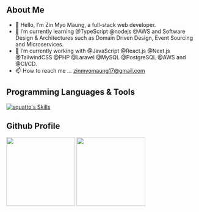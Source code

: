 ## About Me

- 👋 Hello, I’m Zin Myo Maung, a full-stack web developer.
- 👀 I’m currently learning @TypeScript @nodejs @AWS and Software Design & Architectures such as Domain Driven Design, Event Sourcing and Microservices.
- 🌱 I’m currently working with @JavaScript @React.js @Next.js @TailwindCSS @PHP @Laravel  @MySQL @PostgreSQL @AWS and @CI/CD.
- 📫 How to reach me ... zinmyomaung17@gmail.com

## Programming Languages & Tools

[![squatto's Skills](https://skillicons.dev/icons?i=php,laravel,js,mysql,postgresql,html,css,tailwind,react,nextjs,npm,postman,aws,nginx,apache2,git,github,ubuntu,linux,bash,ansible,bitbucket,bootstrap,cloudflare,docker,firebase,gitlab,graphql,jenkins,jquery)](https://skillicons.dev)


## Github Profile

<div>
  <img height="180em" src="https://github-readme-stats.vercel.app/api?username=phoelapyae&count_private=true&theme=cobalt&show_icons=true"/>
  <img height="180em" src="https://github-readme-stats.vercel.app/api/top-langs/?username=phoelapyae&layout=compact&langs_count=7&theme=cobalt"/>
</div>


<!---
phoelapyae/phoelapyae is a ✨ special ✨ repository because its `README.md` (this file) appears on your GitHub profile.
You can click the Preview link to take a look at your changes.
--->
